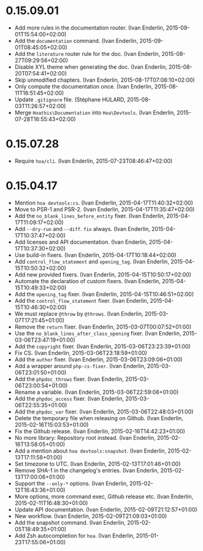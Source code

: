 # 0.15.09.01

  * Add more rules in the documentation router. (Ivan Enderlin, 2015-09-01T15:54:00+02:00)
  * Add the `documentation` command. (Ivan Enderlin, 2015-09-01T08:45:05+02:00)
  * Add the `literature` router rule for the doc. (Ivan Enderlin, 2015-08-27T09:29:56+02:00)
  * Disable XYL theme when generating the doc. (Ivan Enderlin, 2015-08-20T07:54:41+02:00)
  * Skip unmodified chapters. (Ivan Enderlin, 2015-08-17T07:08:10+02:00)
  * Only compute the documentation once. (Ivan Enderlin, 2015-08-11T16:51:45+02:00)
  * Update `.gitignore` file. (Stéphane HULARD, 2015-08-03T11:26:57+02:00)
  * Merge `Hoathis\Documentation` into `Hoa\Devtools`. (Ivan Enderlin, 2015-07-28T16:55:43+02:00)

# 0.15.07.28

  * Require `hoa/cli`. (Ivan Enderlin, 2015-07-23T08:46:47+02:00)

# 0.15.04.17

  * Mention `hoa devtools:cs`. (Ivan Enderlin, 2015-04-17T11:40:32+02:00)
  * Move to PSR-1 and PSR-2. (Ivan Enderlin, 2015-04-17T11:35:47+02:00)
  * Add the `no_blank_lines_before_entity` fixer. (Ivan Enderlin, 2015-04-17T11:09:17+02:00)
  * Add `--dry-run` and `--diff`. `fix` always. (Ivan Enderlin, 2015-04-17T10:37:47+02:00)
  * Add licenses and API documentation. (Ivan Enderlin, 2015-04-17T10:37:30+02:00)
  * Use build-in fixers. (Ivan Enderlin, 2015-04-17T10:18:44+02:00)
  * Add `control_flow_statement` and `opening_tag`. (Ivan Enderlin, 2015-04-15T10:50:32+02:00)
  * Add new provided fixers. (Ivan Enderlin, 2015-04-15T10:50:17+02:00)
  * Automate the declaration of custom fixers. (Ivan Enderlin, 2015-04-15T10:49:33+02:00)
  * Add the `opening_tag` fixer. (Ivan Enderlin, 2015-04-15T10:46:51+02:00)
  * Add the `control_flow_statement` fixer. (Ivan Enderlin, 2015-04-15T10:46:30+02:00)
  * We must replace `@throw` by `@throws`. (Ivan Enderlin, 2015-03-07T17:21:45+01:00)
  * Remove the `return` fixer. (Ivan Enderlin, 2015-03-07T00:07:52+01:00)
  * Use the `no_blank_lines_after_class_opening` fixer. (Ivan Enderlin, 2015-03-06T23:47:19+01:00)
  * Add the `copyright` fixer. (Ivan Enderlin, 2015-03-06T23:23:39+01:00)
  * Fix CS. (Ivan Enderlin, 2015-03-06T23:18:59+01:00)
  * Add the `author` fixer. (Ivan Enderlin, 2015-03-06T23:09:06+01:00)
  * Add a wrapper around `php-cs-fixer`. (Ivan Enderlin, 2015-03-06T23:01:50+01:00)
  * Add the `phpdoc_throws` fixer. (Ivan Enderlin, 2015-03-06T23:00:54+01:00)
  * Rename a variable. (Ivan Enderlin, 2015-03-06T22:59:08+01:00)
  * Add the `phpdoc_access` fixer. (Ivan Enderlin, 2015-03-06T22:55:35+01:00)
  * Add the `phpdoc_var` fixer. (Ivan Enderlin, 2015-03-06T22:48:03+01:00)
  * Delete the temporary file when releasing on Github. (Ivan Enderlin, 2015-02-16T15:03:53+01:00)
  * Fix the Github release. (Ivan Enderlin, 2015-02-16T14:42:23+01:00)
  * No more library: Repository root instead. (Ivan Enderlin, 2015-02-16T13:58:05+01:00)
  * Add a mention about `hoa devtools:snapshot`. (Ivan Enderlin, 2015-02-13T17:11:58+01:00)
  * Set timezone to UTC. (Ivan Enderlin, 2015-02-13T17:01:46+01:00)
  * Remove SHA-1 in the changelog's entries. (Ivan Enderlin, 2015-02-13T17:00:06+01:00)
  * Support the `--only-*` options. (Ivan Enderlin, 2015-02-12T16:43:36+01:00)
  * More options, more command exec, Github release etc. (Ivan Enderlin, 2015-02-11T16:48:30+01:00)
  * Update API documentation. (Ivan Enderlin, 2015-02-09T21:12:57+01:00)
  * New workflow. (Ivan Enderlin, 2015-02-09T21:09:03+01:00)
  * Add the snapshot command. (Ivan Enderlin, 2015-02-05T18:49:35+01:00)
  * Add Zsh autocompletion for `hoa`. (Ivan Enderlin, 2015-01-23T17:55:06+01:00)

